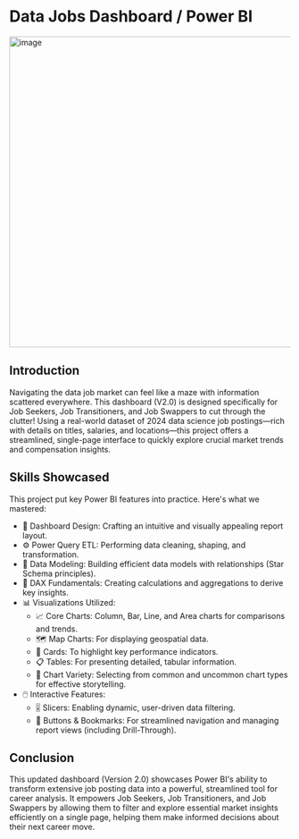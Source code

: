 # Data Jobs Dashboard / Power BI
<img width="980" height="556" alt="image" src="https://github.com/user-attachments/assets/d5343d52-a350-4849-a128-da74be32aa26" />

## Introduction
Navigating the data job market can feel like a maze with information scattered everywhere. This dashboard (V2.0) is designed specifically for Job Seekers, Job Transitioners, and Job Swappers to cut through the clutter! Using a real-world dataset of 2024 data science job postings—rich with details on titles, salaries, and locations—this project offers a streamlined, single-page interface to quickly explore crucial market trends and compensation insights.

## Skills Showcased
This project put key Power BI features into practice. Here's what we mastered:

- 🎨 Dashboard Design: Crafting an intuitive and visually appealing report layout.
- ⚙️ Power Query ETL: Performing data cleaning, shaping, and transformation.
- 🔗 Data Modeling: Building efficient data models with relationships (Star Schema principles).
- 🧮 DAX Fundamentals: Creating calculations and aggregations to derive key insights.
- 📊 Visualizations Utilized:
  - 📈 Core Charts: Column, Bar, Line, and Area charts for comparisons and trends.
  - 🗺️ Map Charts: For displaying geospatial data.
  - 🔢 Cards: To highlight key performance indicators.
  - 📋 Tables: For presenting detailed, tabular information.
  - 🎨 Chart Variety: Selecting from common and uncommon chart types for effective storytelling.
- 🖱️ Interactive Features:
  - 🎚️ Slicers: Enabling dynamic, user-driven data filtering.
  - 🔘 Buttons & Bookmarks: For streamlined navigation and managing report views (including Drill-Through).

## Conclusion
This updated dashboard (Version 2.0) showcases Power BI's ability to transform extensive job posting data into a powerful, streamlined tool for career analysis. It empowers Job Seekers, Job Transitioners, and Job Swappers by allowing them to filter and explore essential market insights efficiently on a single page, helping them make informed decisions about their next career move.


